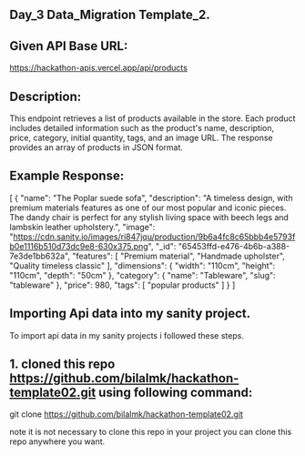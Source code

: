 ## Day_3 Data_Migration Template_2.
## Given API Base URL:
https://hackathon-apis.vercel.app/api/products

## Description:
This endpoint retrieves a list of products available in the store. Each product includes detailed information such as the product's name, description, price, category, initial quantity, tags, and an image URL. The response provides an array of products in JSON format.

## Example Response:
[
  {
    "name": "The Poplar suede sofa",
    "description": "A timeless design, with premium materials features as one of our most popular and iconic pieces. The dandy chair is perfect for any stylish living space with beech legs and lambskin leather upholstery.",
    "image": "https://cdn.sanity.io/images/ri847jqu/production/9b6a4fc8c65bbb4e5793fb0e1116b510d73dc9e8-630x375.png",
    "_id": "65453ffd-e476-4b6b-a388-7e3de1bb632a",
    "features": [
        "Premium material",
        "Handmade upholster",
        "Quality timeless classic"
    ],
    "dimensions": {
        "width": "110cm",
        "height": "110cm",
        "depth": "50cm"
    },
    "category": {
        "name": "Tableware",
        "slug": "tableware"
    },
    "price": 980,
    "tags": [
        "popular products"
    ]
  }
]

## Importing Api data into my sanity project.
To import api data in my sanity projects i followed these steps.

## 1. cloned this repo https://github.com/bilalmk/hackathon-template02.git using following command:
git clone https://github.com/bilalmk/hackathon-template02.git

note it is not necessary to clone this repo in your project you can clone this repo anywhere you want.